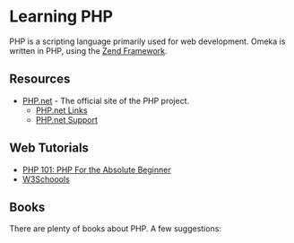 
Learning PHP
============

PHP is a scripting language primarily used for web development. Omeka is written in PHP, using the [Zend Framework](http://framework.zend.com).

Resources
-----------------------------------------------------------
-   [PHP.net](http://php.net) - The official site of the PHP project.
    -   [PHP.net Links](http://www.php.net/links.php)
    -   [PHP.net Support](http://php.net/support.php)

Web Tutorials
----------------------------------------------------------------
-   [PHP 101: PHP For the Absolute Beginner](https://devzone.zend.com/6/php-101-php-for-the-absolute-beginner/)
-   [W3Schoools](http://www.w3schools.com/php/default.asp)

Books
---------------------------------------------------
There are plenty of books about PHP. A few suggestions:

